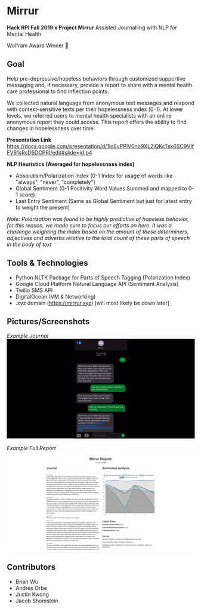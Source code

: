 # Mirrur
**Hack RPI Fall 2019 x Project Mirrur**
Assisted Journalling with NLP for Mental Health

Wolfram Award Winner 🎉

## Goal
Help pre-depressive/hopeless behaviors through customized supportive messaging and, if necessary, provide a report to share with a mental health care professional to find inflection points.

We collected natural language from anonymous text messages and respond with context-sensitive texts per their hopelessness index (0-1). At lower levels, we referred users to mental health specialists with an online anonymous report they could access. This report offers the ability to find changes in hopelessness over time.

**Presentation Link**
https://docs.google.com/presentation/d/1ld6yPPlV6nb9XL2jQKcTsk6SC9VIfFV61sRsD5DCPRI/edit#slide=id.p4

**NLP Heuristics (Averaged for hopelessness index)**
- Absolutism/Polarization Index (0-1 Index for usage of words like "always", "never", "completely")
- Global Sentiment (0-1 Positivity Word Values Summed and mapped to 0-1 score)
- Last Entry Sentiment (Same as Global Sentiment but just for latest entry to weight the present)

*Note: Polarization was found to be highly predictive of hopeless behavior, for this reason, we made sure to focus our efforts on here. It was a challenge weighting the index based on the amount of these determiners, adjectives and adverbs relative to the total count of these parts of speech in the body of text*

## Tools & Technologies
- Python NLTK Package for Parts of Speech Tagging (Polarization Index)
- Google Cloud Platform Natural Language API (Sentiment Analysis)
- Twilio SMS API
- DigitalOcean (VM & Networking)
- .xyz domain (https://mirrur.xyz) [will most likely be down later]

## Pictures/Screenshots

*Example Journal*
![Example Journal](https://raw.githubusercontent.com/jshom/mirrur/master/images/demo-text.jpg)

*Example Full Report*
![Example Full Report](https://raw.githubusercontent.com/jshom/mirrur/master/images/demo-report.jpg)

## Contributors
- Brian Wu
- Andres Orbe
- Justin Kwong
- Jacob Shomstein
